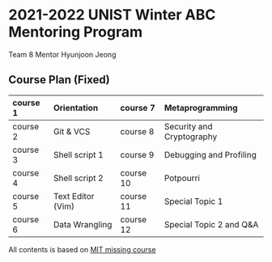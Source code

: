 # 2021-2022 UNIST Winter ABC Mentoring Program

Team 8 Mentor Hyunjoon Jeong

## Course Plan (Fixed)  

course 1 | Orientation       | course 7  | Metaprogramming
:---|:---|:---|:---
course 2 | Git & VCS         | course 8  | Security and Cryptography
course 3 | Shell script 1    | course 9  | Debugging and Profiling
course 4 | Shell script 2    | course 10 | Potpourri
course 5 | Text Editor (Vim) | course 11 | Special Topic 1
course 6 | Data Wrangling    | course 12 | Special Topic 2 and Q&A 

All contents is based on <a href="https://missing.csail.mit.edu/2020/">MIT missing course</a>
